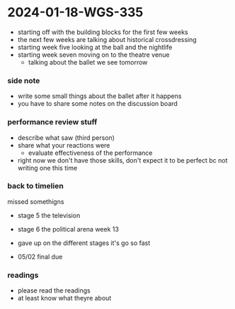 # 2024-01-18-WGS-335
- starting off with the building blocks for the first few weeks
- the next few weeks are talking about historical crossdressing
- starting week five looking at the ball and the nightlife
- starting week seven moving on to the theatre venue
  - talking about the ballet we see tomorrow

### side note
- write some small things about the ballet after it happens
- you have to share some notes on the discussion board

### performance review stuff
- describe what saw (third person)
- share what your reactions were
  - evaluate effectiveness of the performance
- right now we don't have those skills, don't expect it to be perfect bc not writing one this time

### back to timelien
missed somethigns
- stage 5 the television
- stage 6 the political arena week 13
- gave up on the different stages it's go so fast

- 05/02 final due

### readings
- please read the readings 
- at least know what theyre about 
